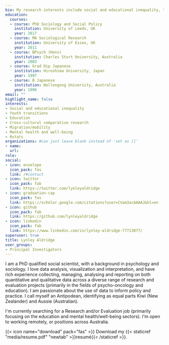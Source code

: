 ```yaml
---
bio: My research interests include social and educational inequality, transitions from education to employment, education, cross-cultural comparative research, migration/mobility, mental health/wellbeing, and Rstats.  
education:
  courses:
  - course: PhD Sociology and Social Policy
    institution: University of Leeds, UK
    year: 2017
  - course: MA Sociological Research
    institution: University of Essex, UK
    year: 2011
  - course: BPsych (Hons)
    institution: Charles Sturt University, Australia
    year: 2003
  - course: Grad Dip Japanese
    institution: Hiroshima University, Japan
    year: 1997
  - course: B Japanese
    institution: Wollongong University, Australia
    year: 1996 
email: ""
highlight_name: false
interests:
- Social and educational inequality
- Youth transitions
- Education
- Cross-cultural comparative research
- Migration/mobility
- Mental health and well-being
- Rstats
organizations: #can just leave blank instead of 'set as []'
- name: 
  url:
role: 
social:
- icon: envelope
  icon_pack: fas
  link: /#contact
- icon: twitter
  icon_pack: fab
  link: https://twitter.com/lynleyaldridge
- icon: graduation-cap
  icon_pack: fas
  link: https://scholar.google.com/citations?user=CVam3acAAAAJ&hl=en
- icon: github
  icon_pack: fab
  link: https://github.com/lynleyaldridge
- icon: linkedin
  icon_pack: fab
  link: https://www.linkedin.com/in/lynley-aldridge-77713077/
superuser: true
title: Lynley Aldridge
user_groups:
- Principal Investigators
---
```


I am a PhD qualified social scientist, with a background in psychology and sociology. I love data analysis, visualization and interpretation, and have rich experience collecting, managing, analysing and reporting on both quantitative and qualitative data across a diverse range of research and evaluation projects (primarily in the fields of psycho-oncology and education). I am passionate about the use of data to inform policy and practice. I call myself an Antipodean, identifying as equal parts Kiwi (New Zealander) and Aussie (Australian). 

I'm currently searching for a Research and/or Evaluation job (primarily focusing on the education and mental health/well-being sectors). I'm open to working remotely, or positions across Australia.  

{{< icon name="download" pack="fas" >}} Download my {{< staticref "media/resume.pdf" "newtab" >}}resumé{{< /staticref >}}.
